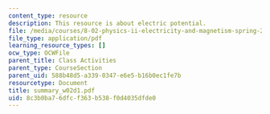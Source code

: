 ```yaml
---
content_type: resource
description: This resource is about electric potential.
file: /media/courses/8-02-physics-ii-electricity-and-magnetism-spring-2007/8c3b0ba76dfcf363b538f0d4035dfde0_summary_w02d1.pdf
file_type: application/pdf
learning_resource_types: []
ocw_type: OCWFile
parent_title: Class Activities
parent_type: CourseSection
parent_uid: 588b48d5-a339-0347-e6e5-b16b0ec1fe7b
resourcetype: Document
title: summary_w02d1.pdf
uid: 8c3b0ba7-6dfc-f363-b538-f0d4035dfde0
---
```


